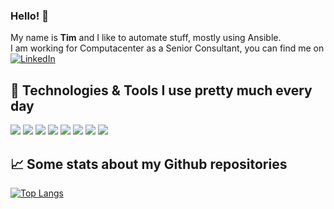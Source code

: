 ### Hello! 👋

My name is **Tim** and I like to automate stuff, mostly using Ansible.  
I am working for Computacenter as a Senior Consultant, you can find me on [![LinkedIn][1.1]][1]


## 🔧 Technologies & Tools I use pretty much every day

![](https://img.shields.io/badge/Ansible-informational?style=for-the-badge&logo=ansible&logoColor=white&color=cc0000)
![](https://img.shields.io/badge/Bash-4EAA25?style=for-the-badge&logo=GNU%20Bash&logoColor=white)
![](https://img.shields.io/badge/Linux-FCC624?style=for-the-badge&logo=linux&logoColor=black)
![](https://img.shields.io/badge/Visual_Studio_Code-0078D4?style=for-the-badge&logo=visual%20studio%20code&logoColor=white)
![](https://img.shields.io/badge/GIT-E44C30?style=for-the-badge&logo=git&logoColor=white)
![](https://img.shields.io/badge/Docker-informational?style=for-the-badge&logo=docker&logoColor=white&color=0db7ed)
![](https://img.shields.io/badge/Python-FFD43B?style=for-the-badge&logo=python)
![](https://img.shields.io/badge/Kubernetes-informational?style=for-the-badge&logo=kubernetes&logoColor=white&color=326ce5)

## :chart_with_upwards_trend: Some stats about my Github repositories
[![Top Langs](https://github-readme-stats.vercel.app/api/top-langs/?username=timgrt&hide=html&layout=compact&theme=onedark)](https://github.com/timgrt/github-readme-stats)

<!-- links to social media accounts -->
[1]: https://www.linkedin.com/in/tim-gr%C3%BCtzmacher-817478109/
[1.1]: https://img.shields.io/badge/LinkedIn-0077B5?style=social&logo=linkedin&logoColor=blue
